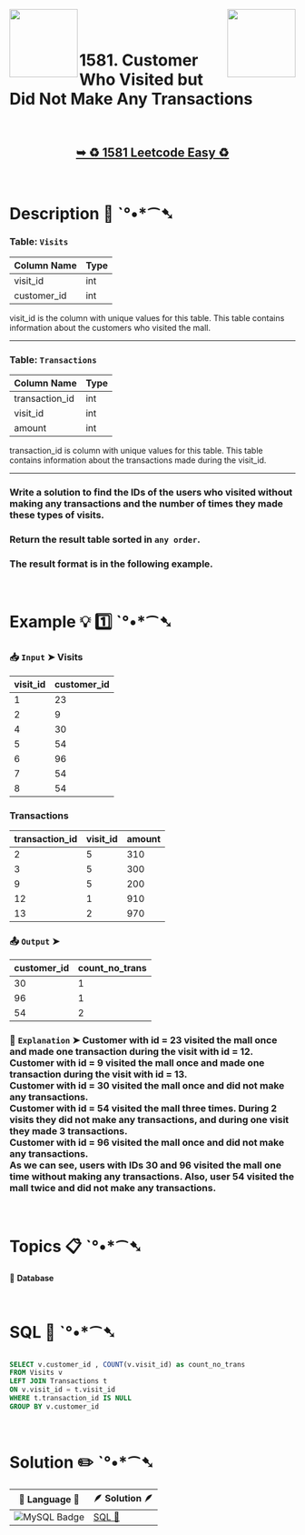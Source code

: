 
[<img align="left" src ="https://github.com/user-attachments/assets/c5e05cce-05ba-4f7d-8cea-67dc1112ab98" width = "120px" />](https://github.com/Prakhar-002/LEETCODE/tree/main/%F0%9F%93%9A%20Study%20%F0%9F%8E%A7%20Plan%20%F0%9F%91%A8%F0%9F%8F%BB%E2%80%8D%F0%9F%92%BB/%F0%9F%93%A6%20SQL%2050%20-%20%F0%9F%8C%BD%20Crack%20SQL%20Interview/%F0%9F%94%AC%20Examine%20Thoroughly%20%F0%9F%A7%AC/02%20Basic%20Joins/Day%20%E2%9E%BA%2007%20%F0%9F%8C%BD%201068.%20Product%20Sales%20Analysis%20I)
[<img align="right" src ="https://github.com/user-attachments/assets/6614aa7c-a424-4349-b963-2111d9e9aa0d" width = "120px" />](https://github.com/Prakhar-002/LEETCODE/tree/main/%F0%9F%93%9A%20Study%20%F0%9F%8E%A7%20Plan%20%F0%9F%91%A8%F0%9F%8F%BB%E2%80%8D%F0%9F%92%BB/%F0%9F%93%A6%20SQL%2050%20-%20%F0%9F%8C%BD%20Crack%20SQL%20Interview/%F0%9F%94%AC%20Examine%20Thoroughly%20%F0%9F%A7%AC/02%20Basic%20Joins/Day%20%E2%9E%BA%2009%20%F0%9F%8C%BD%20197.%20Rising%20Temperature)

</br>
</br>

# 1581. Customer Who Visited but Did Not Make Any Transactions

</br>

<h2 align="center"> 

<a href="https://leetcode.com/problems/customer-who-visited-but-did-not-make-any-transactions/description/?envType=study-plan-v2&envId=top-sql-50"><strong>➥ ♻️ 1581 Leetcode Easy ♻️ </strong></a>
</h2>

</br>

# Description 📜 ˋ°•*⁀➷

### Table: `Visits`


| Column Name | Type    |
|-------------|---------|
| visit_id    | int     |
| customer_id | int     |

visit_id is the column with unique values for this table.
This table contains information about the customers who visited the mall.

---

### Table: `Transactions`

| Column Name    | Type    |
|----------------|---------|
| transaction_id | int     |
| visit_id       | int     |
| amount         | int     |

transaction_id is column with unique values for this table.
This table contains information about the transactions made during the visit_id.

---

### Write a solution to find the IDs of the users who visited without making any transactions and the number of times they made these types of visits.

### Return the result table sorted in `any order`.

### The result format is in the following example.

</br>

# Example 💡 1️⃣ ˋ°•*⁀➷

  ### 📥 `Input`  ➤ Visits

| visit_id | customer_id |
| -------- | ----------- |
| 1        | 23          |
| 2        | 9           |
| 4        | 30          |
| 5        | 54          |
| 6        | 96          |
| 7        | 54          |
| 8        | 54          |

### Transactions

| transaction_id | visit_id | amount |
| -------------- | -------- | ------ |
| 2              | 5        | 310    |
| 3              | 5        | 300    |
| 9              | 5        | 200    |
| 12             | 1        | 910    |
| 13             | 2        | 970    |

  ### 📤 `Output`  ➤

| customer_id | count_no_trans |
| ----------- | -------------- |
| 30          | 1              |
| 96          | 1              |
| 54          | 2              |

  ### 🔦 `Explanation`  ➤ Customer with id = 23 visited the mall once and made one transaction during the visit with id = 12.</br> Customer with id = 9 visited the mall once and made one transaction during the visit with id = 13.</br> Customer with id = 30 visited the mall once and did not make any transactions.</br> Customer with id = 54 visited the mall three times. During 2 visits they did not make any transactions, and during one visit they made 3 transactions.</br> Customer with id = 96 visited the mall once and did not make any transactions.</br> As we can see, users with IDs 30 and 96 visited the mall one time without making any transactions. Also, user 54 visited the mall twice and did not make any transactions.

</br>

# Topics 📋 ˋ°•*⁀➷

🔸 **Database**  </br>

</br>

# SQL 🕍 ˋ°•*⁀➷

```sql

SELECT v.customer_id , COUNT(v.visit_id) as count_no_trans
FROM Visits v
LEFT JOIN Transactions t
ON v.visit_id = t.visit_id
WHERE t.transaction_id IS NULL
GROUP BY v.customer_id

```

</br>

# Solution ✏️ ˋ°•*⁀➷

| 📒 Language 📒  | 🪶 Solution 🪶 |
| ------------- | ------------- |
|  ![MySQL Badge](https://img.shields.io/badge/MySQL-4479A1?logo=mysql&logoColor=fff&style=for-the-badge)  | [SQL 🕍](https://github.com/Prakhar-002/LEETCODE/blob/main/%F0%9F%93%9A%20Study%20%F0%9F%8E%A7%20Plan%20%F0%9F%91%A8%F0%9F%8F%BB%E2%80%8D%F0%9F%92%BB/%F0%9F%93%A6%20SQL%2050%20-%20%F0%9F%8C%BD%20Crack%20SQL%20Interview/%F0%9F%94%AC%20Examine%20Thoroughly%20%F0%9F%A7%AC/02%20Basic%20Joins/Day%20%E2%9E%BA%2008%20%F0%9F%8C%BD%201581.%20Customer%20Who%20Visited%20but%20Did%20Not%20Make%20Any%20Transactions/%F0%9F%95%8D%20SQL%20-%201581.%20Customer%20Who%20Visited.sql) |